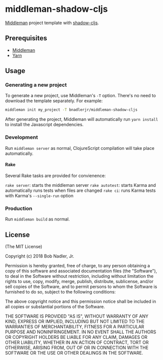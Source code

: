 # middleman-shadow-cljs
[Middleman](http://middlemanapp.com/) project template with [shadow-cljs](http://shadow-cljs.org/).

## Prerequisites
* [Middleman](https://middlemanapp.com/)
* [Yarn](https://yarnpkg.com)

## Usage
### Generating a new project
To generate a new project, use Middleman's `-T` option. There's no need to download the template separately. For example:

```bash
middleman init my_project -T bnadlerjr/middleman-shadow-cljs
```

After generating the project, Middleman will automatically run `yarn install` to install the Javascript dependencies.

### Development
Run `middleman server` as normal, ClojureScript compilation will take place automatically.

#### Rake
Several Rake tasks are provided for convienence:

`rake server`: starts the middleman server
`rake autotest`: starts Karma and automatically runs tests when files are changed
`rake ci`: runs Karma tests with Karma's `--single-run` option

### Production
Run `middleman build` as normal.

## License
(The MIT License)

Copyright (c) 2018 Bob Nadler, Jr.

Permission is hereby granted, free of charge, to any person obtaining a copy of this software and associated documentation files (the "Software"), to deal in the Software without restriction, including without limitation the rights to use, copy, modify, merge, publish, distribute, sublicense, and/or sell copies of the Software, and to permit persons to whom the Software is furnished to do so, subject to the following conditions:

The above copyright notice and this permission notice shall be included in all copies or substantial portions of the Software.

THE SOFTWARE IS PROVIDED "AS IS", WITHOUT WARRANTY OF ANY KIND, EXPRESS OR IMPLIED, INCLUDING BUT NOT LIMITED TO THE WARRANTIES OF MERCHANTABILITY, FITNESS FOR A PARTICULAR PURPOSE AND NONINFRINGEMENT. IN NO EVENT SHALL THE AUTHORS OR COPYRIGHT HOLDERS BE LIABLE FOR ANY CLAIM, DAMAGES OR OTHER LIABILITY, WHETHER IN AN ACTION OF CONTRACT, TORT OR OTHERWISE, ARISING FROM, OUT OF OR IN CONNECTION WITH THE SOFTWARE OR THE USE OR OTHER DEALINGS IN THE SOFTWARE.
